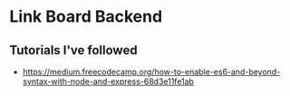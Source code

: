# Link Board Backend

## Tutorials I've followed
- https://medium.freecodecamp.org/how-to-enable-es6-and-beyond-syntax-with-node-and-express-68d3e11fe1ab